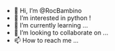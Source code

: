 - 👋 Hi, I’m @RocBambino
- 👀 I’m interested in python !
- 🌱 I’m currently learning ...
- 💞️ I’m looking to collaborate on ...
- 📫 How to reach me ...

<!---
RocBambino/RocBambino is a ✨ special ✨ repository because its `README.md` (this file) appears on your GitHub profile.
You can click the Preview link to take a look at your changes.
--->
